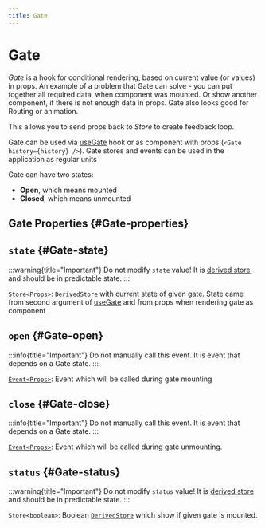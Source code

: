 ```yaml
---
title: Gate
---
```


# Gate

_Gate_ is a hook for conditional rendering, based on current value (or values) in props. An example of a problem that Gate can solve - you can put together all required data, when component was mounted. Or show another component, if there is not enough data in props. Gate also looks good for Routing or animation.

This allows you to send props back to _Store_ to create feedback loop.

Gate can be used via [useGate](/api/effector-solid/useGate.md) hook or as component with props (`<Gate history={history} />`). Gate stores and events can be used in the application as regular units

Gate can have two states:

- **Open**, which means mounted
- **Closed**, which means unmounted

## Gate Properties {#Gate-properties}

## `state` {#Gate-state}

:::warning{title="Important"}
Do not modify `state` value! It is [derived store](/api/effector/Store.md#derived-store) and should be in predictable state.
:::

`Store<Props>`: [`DerivedStore`](/api/effector/Store.md#derived-store) with current state of given gate. State came from second argument of [useGate](/api/effector-solid/useGate.md) and from props when rendering gate as component

## `open` {#Gate-open}

:::info{title="Important"}
Do not manually call this event. It is event that depends on a Gate state.
:::

[`Event<Props>`](/api/effector/Event.md): Event which will be called during gate mounting

## `close` {#Gate-close}

:::info{title="Important"}
Do not manually call this event. It is event that depends on a Gate state.
:::

[`Event<Props>`](/api/effector/Event.md): Event which will be called during gate unmounting.

## `status` {#Gate-status}

:::warning{title="Important"}
Do not modify `status` value! It is [derived store](/api/effector/Store.md#derived-store) and should be in predictable state.
:::

`Store<boolean>`: Boolean [`DerivedStore`](/api/effector/Store.md#derived-store) which show if given gate is mounted.
